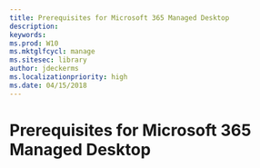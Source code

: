 ```yaml
---
title: Prerequisites for Microsoft 365 Managed Desktop
description:  
keywords: 
ms.prod: W10
ms.mktglfcycl: manage
ms.sitesec: library
author: jdeckerms
ms.localizationpriority: high
ms.date: 04/15/2018
---
```


# Prerequisites for Microsoft 365 Managed Desktop

<!--This topic is the target for a "Learn more" link in the Admin Portal (aka.ms/prereq-azure); do not delete.-->